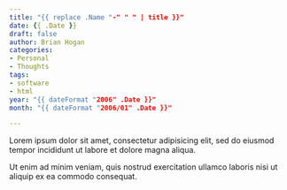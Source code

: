 ```yaml
---
title: "{{ replace .Name "-" " " | title }}"
date: {{ .Date }}
draft: false
author: Brian Hogan
categories:
- Personal
- Thoughts
tags:
- software
- html
year: "{{ dateFormat "2006" .Date }}"
month: "{{ dateFormat "2006/01" .Date }}"

---
```

Lorem ipsum dolor sit amet, consectetur adipisicing elit, sed do eiusmod tempor
incididunt ut labore et dolore magna aliqua. 

<!--more-->

Ut enim ad minim veniam, quis nostrud exercitation ullamco laboris nisi ut
aliquip ex ea commodo consequat. 
